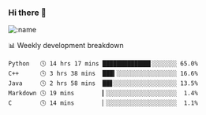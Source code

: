 ### Hi there 👋

<!--
**lv2020/lv2020** is a ✨ _special_ ✨ repository because its `README.md` (this file) appears on your GitHub profile.

Here are some ideas to get you started:

- 🔭 I’m currently working on ...
- 🌱 I’m currently learning ...
- 👯 I’m looking to collaborate on ...
- 🤔 I’m looking for help with ...
- 💬 Ask me about ...
- 📫 How to reach me: ...
- 😄 Pronouns: ...
- ⚡ Fun fact: ...
-->
![:name](https://count.getloli.com/get/@:lv2020)
 <!-- waka-box start -->
📊 Weekly development breakdown
```text
Python   🕓 14 hrs 17 mins █████████████▋░░░░░░░ 65.0%
C++      🕓 3 hrs 38 mins  ███▍░░░░░░░░░░░░░░░░░ 16.6%
Java     🕓 2 hrs 58 mins  ██▊░░░░░░░░░░░░░░░░░░ 13.5%
Markdown 🕓 19 mins        ▎░░░░░░░░░░░░░░░░░░░░  1.4%
C        🕓 14 mins        ▏░░░░░░░░░░░░░░░░░░░░  1.1%
```
<!-- Powered by https://github.com/YouEclipse/waka-box-go . -->
<!-- waka-box end -->
